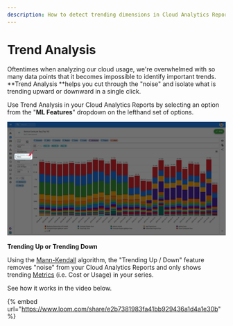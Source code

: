 ```yaml
---
description: How to detect trending dimensions in Cloud Analytics Reports
---
```


# Trend Analysis

Oftentimes when analyzing our cloud usage, we're overwhelmed with so many data points that it becomes impossible to identify important trends. **Trend Analysis **helps you cut through the "noise" and isolate what is trending upward or downward in a single click.

Use Trend Analysis in your Cloud Analytics Reports by selecting an option from the "**ML Features**" dropdown on the lefthand set of options.

![](../.gitbook/assets/mlfeaturesss.jpg)

**Trending Up or Trending Down**

Using the [Mann-Kendall](https://www.statisticshowto.com/mann-kendall-trend-test/) algorithm, the "Trending Up / Down" feature removes "noise" from your Cloud Analytics Reports and only shows trending [Metrics](https://help.doit-intl.com/cloud-analytics/editing-your-cloud-report#metric-options) (i.e. Cost or Usage) in your series.

See how it works in the video below.

{% embed url="https://www.loom.com/share/e2b7381983fa41bb929436a1d4a1e30b" %}
